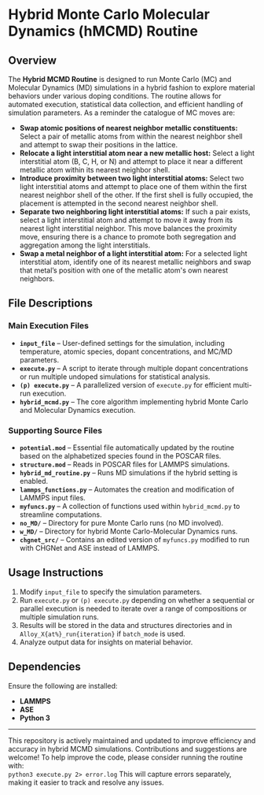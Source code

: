 # Hybrid Monte Carlo Molecular Dynamics (hMCMD) Routine

## Overview
The **Hybrid MCMD Routine** is designed to run Monte Carlo (MC) and Molecular Dynamics (MD) simulations in a hybrid fashion to explore material behaviors under various doping conditions. The routine allows for automated execution, statistical data collection, and efficient handling of simulation parameters. As a reminder the catalogue of MC moves are:

- **Swap atomic positions of nearest neighbor metallic constituents:** Select a pair of metallic atoms from within the nearest neighbor shell and attempt to swap their positions in the lattice.
- **Relocate a light interstitial atom near a new metallic host:** Select a light interstitial atom (B, C, H, or N) and attempt to place it near a different metallic atom within its nearest neighbor shell.
- **Introduce proximity between two light interstitial atoms:** Select two light interstitial atoms and attempt to place one of them within the first nearest neighbor shell of the other. If the first shell is fully occupied, the placement is attempted in the second nearest neighbor shell.
- **Separate two neighboring light interstitial atoms:** If such a pair exists, select a light interstitial atom and attempt to move it away from its nearest light interstitial neighbor. This move balances the proximity move, ensuring there is a chance to promote both segregation and aggregation among the light interstitials.
- **Swap a metal neighbor of a light interstitial atom:** For a selected light interstitial atom, identify one of its nearest metallic neighbors and swap that metal’s position with one of the metallic atom's own nearest neighbors.

## File Descriptions

### Main Execution Files
- **`input_file`** – User-defined settings for the simulation, including temperature, atomic species, dopant concentrations, and MC/MD parameters.
- **`execute.py`** – A script to iterate through multiple dopant concentrations or run multiple undoped simulations for statistical analysis.
- **`(p) execute.py`** – A parallelized version of `execute.py` for efficient multi-run execution.
- **`hybrid_mcmd.py`** – The core algorithm implementing hybrid Monte Carlo and Molecular Dynamics execution.

### Supporting Source Files
- **`potential.mod`** – Essential file automatically updated by the routine based on the alphabetized species found in the POSCAR files.
- **`structure.mod`** – Reads in POSCAR files for LAMMPS simulations.
- **`hybrid_md_routine.py`** – Runs MD simulations if the hybrid setting is enabled.
- **`lammps_functions.py`** – Automates the creation and modification of LAMMPS input files.
- **`myfuncs.py`** – A collection of functions used within `hybrid_mcmd.py` to streamline computations.
- **`no_MD/`** – Directory for pure Monte Carlo runs (no MD involved).
- **`w_MD/`** – Directory for hybrid Monte Carlo-Molecular Dynamics runs.
- **`chgnet_src/`** – Contains an edited version of `myfuncs.py` modified to run with CHGNet and ASE instead of LAMMPS.

## Usage Instructions
1. Modify `input_file` to specify the simulation parameters.
2. Run `execute.py` or `(p) execute.py` depending on whether a sequential or parallel execution is needed to iterate over a range of compositions or multiple simulation runs.
3. Results will be stored in the data and structures directories and in `Alloy_X{at%}_run{iteration}` if `batch_mode` is used.
4. Analyze output data for insights on material behavior.

## Dependencies
Ensure the following are installed:
- **LAMMPS**
- **ASE** 
- **Python 3**
---
This repository is actively maintained and updated to improve efficiency and accuracy in hybrid MCMD simulations. Contributions and suggestions are welcome! To help improve the code, please consider running the routine with:  
`python3 execute.py 2> error.log`
This will capture errors separately, making it easier to track and resolve any issues.
